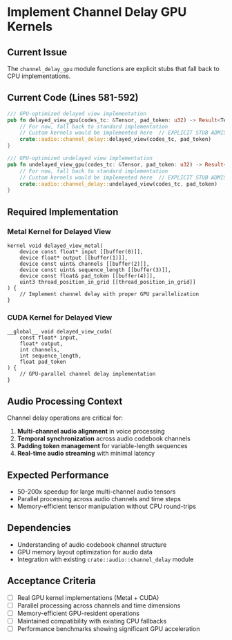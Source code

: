 # Implement Channel Delay GPU Kernels

## Current Issue
The `channel_delay_gpu` module functions are explicit stubs that fall back to CPU implementations.

## Current Code (Lines 581-592)
```rust
/// GPU-optimized delayed view implementation
pub fn delayed_view_gpu(codes_tc: &Tensor, pad_token: u32) -> Result<Tensor> {
    // For now, fall back to standard implementation
    // Custom kernels would be implemented here  // EXPLICIT STUB ADMISSION
    crate::audio::channel_delay::delayed_view(codes_tc, pad_token)
}

/// GPU-optimized undelayed view implementation
pub fn undelayed_view_gpu(codes_tc: &Tensor, pad_token: u32) -> Result<Tensor> {
    // For now, fall back to standard implementation
    // Custom kernels would be implemented here  // EXPLICIT STUB ADMISSION
    crate::audio::channel_delay::undelayed_view(codes_tc, pad_token)
}
```

## Required Implementation

### Metal Kernel for Delayed View
```metal
kernel void delayed_view_metal(
    device const float* input [[buffer(0)]],
    device float* output [[buffer(1)]],
    device const uint& channels [[buffer(2)]],
    device const uint& sequence_length [[buffer(3)]],
    device const float& pad_token [[buffer(4)]],
    uint3 thread_position_in_grid [[thread_position_in_grid]]
) {
    // Implement channel delay with proper GPU parallelization
}
```

### CUDA Kernel for Delayed View
```cuda
__global__ void delayed_view_cuda(
    const float* input,
    float* output,
    int channels,
    int sequence_length,
    float pad_token
) {
    // GPU-parallel channel delay implementation
}
```

## Audio Processing Context
Channel delay operations are critical for:
1. **Multi-channel audio alignment** in voice processing
2. **Temporal synchronization** across audio codebook channels  
3. **Padding token management** for variable-length sequences
4. **Real-time audio streaming** with minimal latency

## Expected Performance
- 50-200x speedup for large multi-channel audio tensors
- Parallel processing across audio channels and time steps
- Memory-efficient tensor manipulation without CPU round-trips

## Dependencies
- Understanding of audio codebook channel structure
- GPU memory layout optimization for audio data
- Integration with existing `crate::audio::channel_delay` module

## Acceptance Criteria
- [ ] Real GPU kernel implementations (Metal + CUDA)
- [ ] Parallel processing across channels and time dimensions  
- [ ] Memory-efficient GPU-resident operations
- [ ] Maintained compatibility with existing CPU fallbacks
- [ ] Performance benchmarks showing significant GPU acceleration